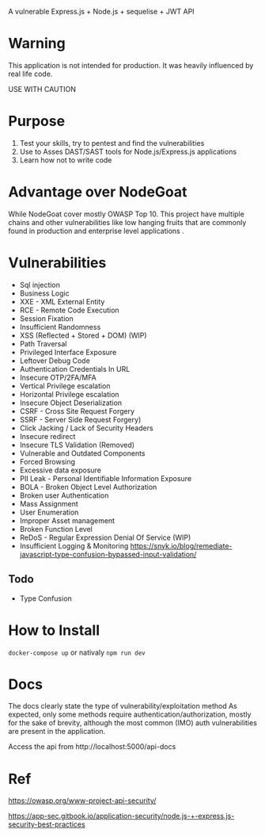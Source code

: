 A vulnerable Express.js + Node.js + sequelise + JWT API

# Warning
This application is not intended for production. It was heavily influenced by real life code.

USE WITH CAUTION

# Purpose
1. Test your skills, try to pentest and find the vulnerabilities
2. Use to Asses DAST/SAST tools for Node.js/Express.js applications
3. Learn how not to write code

# Advantage over NodeGoat
While NodeGoat cover mostly OWASP Top 10. This project have multiple chains and other vulnerabilities like low hanging fruits that are commonly found in production and enterprise level applications
.
# Vulnerabilities
* Sql injection
* Business Logic
* XXE - XML External Entity
* RCE - Remote Code Execution
* Session Fixation
* Insufficient Randomness
* XSS (Reflected + Stored + DOM) (WIP)
* Path Traversal
* Privileged Interface Exposure
* Leftover Debug Code
* Authentication Credentials In URL
* Insecure OTP/2FA/MFA
* Vertical Privilege escalation
* Horizontal Privilege escalation
* Insecure Object Deserialization
* CSRF - Cross Site Request Forgery
* SSRF - Server Side Request Forgery)
* Click Jacking / Lack of Security Headers
* Insecure redirect
* Insecure TLS Validation (Removed)
* Vulnerable and Outdated Components
* Forced Browsing
* Excessive data exposure
* PII Leak - Personal Identifiable Information Exposure
* BOLA - Broken Object Level Authorization
* Broken user Authentication
* Mass Assignment
* User Enumeration
* Improper Asset management 
* Broken Function Level
* ReDoS - Regular Expression Denial Of Service (WIP)
* Insufficient Logging & Monitoring https://snyk.io/blog/remediate-javascript-type-confusion-bypassed-input-validation/

## Todo
* Type Confusion

# How to Install
`docker-compose up`
or nativaly
`npm run dev`

# Docs
The docs clearly state the type of vulnerability/exploitation method
As expected, only some methods require authentication/authorization, mostly for the sake of brevity, although the most common (IMO) auth vulnerabilities are present in the application.

Access the api from http://localhost:5000/api-docs

# Ref
https://owasp.org/www-project-api-security/

https://app-sec.gitbook.io/application-security/node.js-+-express.js-security-best-practices
